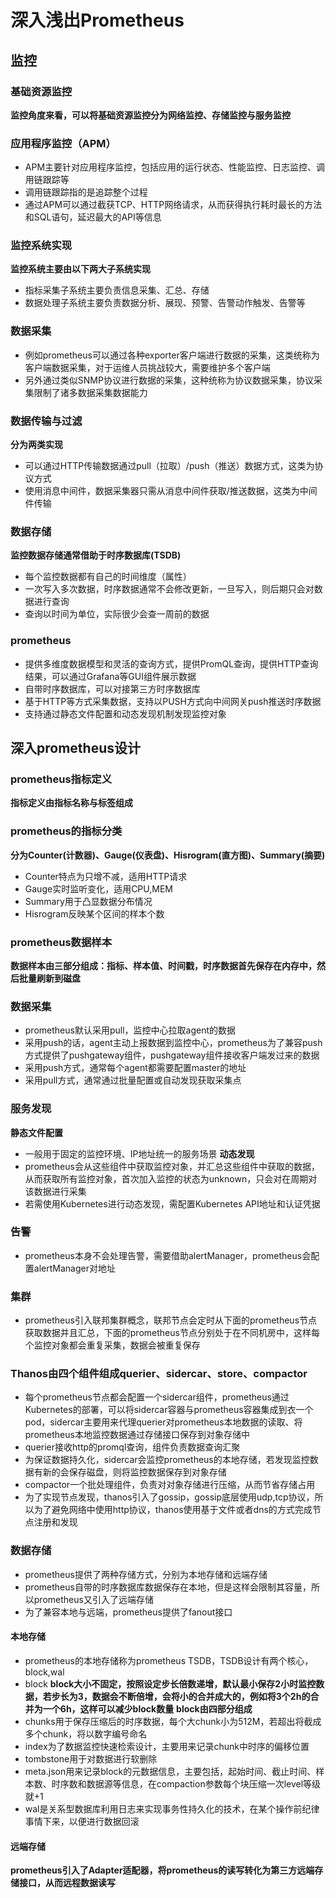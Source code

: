 # 深入浅出Prometheus
## 监控
### 基础资源监控
**监控角度来看，可以将基础资源监控分为网络监控、存储监控与服务监控**
### 应用程序监控（APM）
* APM主要针对应用程序监控，包括应用的运行状态、性能监控、日志监控、调用链跟踪等
* 调用链跟踪指的是追踪整个过程
* 通过APM可以通过截获TCP、HTTP网络请求，从而获得执行耗时最长的方法和SQL语句，延迟最大的API等信息
### 监控系统实现
**监控系统主要由以下两大子系统实现**
* 指标采集子系统主要负责信息采集、汇总、存储
* 数据处理子系统主要负责数据分析、展现、预警、告警动作触发、告警等
### 数据采集
* 例如prometheus可以通过各种exporter客户端进行数据的采集，这类统称为客户端数据采集，对于运维人员挑战较大，需要维护多个客户端
* 另外通过类似SNMP协议进行数据的采集，这种统称为协议数据采集，协议采集限制了诸多数据采集数据能力
### 数据传输与过滤
**分为两类实现**
* 可以通过HTTP传输数据通过pull（拉取）/push（推送）数据方式，这类为协议方式
* 使用消息中间件，数据采集器只需从消息中间件获取/推送数据，这类为中间件传输
### 数据存储
**监控数据存储通常借助于时序数据库(TSDB)**
* 每个监控数据都有自己的时间维度（属性）
* 一次写入多次数据，时序数据通常不会修改更新，一旦写入，则后期只会对数据进行查询
* 查询以时间为单位，实际很少会查一周前的数据
### prometheus
* 提供多维度数据模型和灵活的查询方式，提供PromQL查询，提供HTTP查询结果，可以通过Grafana等GUI组件展示数据
* 自带时序数据库，可以对接第三方时序数据库
* 基于HTTP等方式采集数据，支持以PUSH方式向中间网关push推送时序数据
* 支持通过静态文件配置和动态发现机制发现监控对象
## 深入prometheus设计
### prometheus指标定义
**指标定义由指标名称与标签组成**
### prometheus的指标分类
**分为Counter(计数器)、Gauge(仪表盘)、Hisrogram(直方图)、Summary(摘要)**
* Counter特点为只增不减，适用HTTP请求
* Gauge实时监听变化，适用CPU,MEM
* Summary用于凸显数据分布情况
* Hisrogram反映某个区间的样本个数
### prometheus数据样本
**数据样本由三部分组成：指标、样本值、时间戳，时序数据首先保存在内存中，然后批量刷新到磁盘**
### 数据采集
* prometheus默认采用pull，监控中心拉取agent的数据
* 采用push的话，agent主动上报数据到监控中心，prometheus为了兼容push方式提供了pushgateway组件，pushgateway组件接收客户端发过来的数据
* 采用push方式，通常每个agent都需要配置master的地址
* 采用pull方式，通常通过批量配置或自动发现获取采集点
### 服务发现
**静态文件配置**
* 一般用于固定的监控环境、IP地址统一的服务场景
**动态发现**
* prometheus会从这些组件中获取监控对象，并汇总这些组件中获取的数据，从而获取所有监控对象，首次加入监控的状态为unknown，只会对在周期对该数据进行采集
* 若需使用Kubernetes进行动态发现，需配置Kubernetes API地址和认证凭据
### 告警
* prometheus本身不会处理告警，需要借助alertManager，prometheus会配置alertManager对地址
### 集群
* prometheus引入联邦集群概念，联邦节点会定时从下面的prometheus节点获取数据并且汇总，下面的prometheus节点分别处于在不同机房中，这样每个监控对象都会重复采集，数据会被重复保存
### Thanos由四个组件组成querier、sidercar、store、compactor
* 每个prometheus节点都会配置一个sidercar组件，prometheus通过Kubernetes的部署，可以将sidercar容器与prometheus容器集成到衣一个pod，sidercar主要用来代理querier对prometheus本地数据的读取、将prometheus本地监控数据通过存储接口保存到对象存储中
* querier接收http的promql查询，组件负责数据查询汇聚
* 为保证数据持久化，sidercar会监控prometheus的本地存储，若发现监控数据有新的会保存磁盘，则将监控数据保存到对象存储
* compactor一个批处理组件，负责对对象存储进行压缩，从而节省存储占用
* 为了实现节点发现，thanos引入了gossip，gossip底层使用udp,tcp协议，所以为了避免网络中使用http协议，thanos使用基于文件或者dns的方式完成节点注册和发现
### 数据存储
* prometheus提供了两种存储方式，分别为本地存储和远端存储
* prometheus自带的时序数据库数据保存在本地，但是这样会限制其容量，所以prometheus又引入了远端存储
* 为了兼容本地与远端，prometheus提供了fanout接口
#### 本地存储
* prometheus的本地存储称为prometheus TSDB，TSDB设计有两个核心，block,wal
* block
**block大小不固定，按照设定步长倍数递增，默认最小保存2小时监控数据，若步长为3，数据会不断倍增，会将小的合并成大的，例如将3个2h的合并为一个6h，这样可以减少block数量**
**block由四部分组成**
* chunks用于保存压缩后的时序数据，每个大chunk小为512M，若超出将截成多个chunk，将以数字编号命名
* index为了数据监控快速检索设计，主要用来记录chunk中时序的偏移位置
* tombstone用于对数据进行软删除
* meta.json用来记录block的元数据信息，主要包括，起始时间、截止时间、样本数、时序数和数据源等信息，在compaction参数每个块压缩一次level等级就+1
* wal是关系型数据库利用日志来实现事务性持久化的技术，在某个操作前纪律事情下来，以便进行数据回滚
#### 远端存储
**prometheus引入了Adapter适配器，将prometheus的读写转化为第三方远端存储接口，从而远程数据读写**
